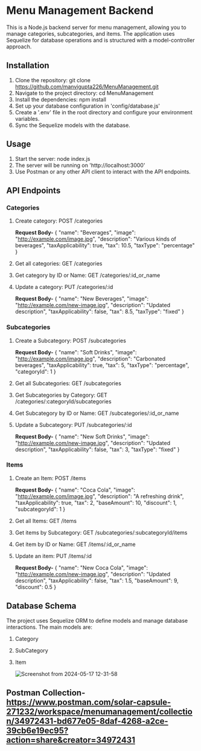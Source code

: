 # Menu Management Backend

This is a Node.js backend server for menu management, allowing you to manage categories, subcategories, and items. 
The application uses Sequelize for database operations and is structured with a model-controller approach.


## Installation
1. Clone the repository:  git clone https://github.com/manvigupta226/MenuManagement.git
2. Navigate to the project directory: cd MenuManagement
3. Install the dependencies: npm install
4. Set up your database configuration in 'config/database.js'
5. Create a '.env' file in the root directory and configure your environment variables.
6. Sync the Sequelize models with the database.


## Usage
1. Start the server: node index.js
2. The server will be running on 'http://localhost:3000'
3. Use Postman or any other API client to interact with the API endpoints.


## API Endpoints

### Categories

1. Create category: POST /categories

   **Request Body-**
    {
  "name": "Beverages",
  "image": "http://example.com/image.jpg",
  "description": "Various kinds of beverages",
  "taxApplicability": true,
  "tax": 10.5,
  "taxType": "percentage"
}


2. Get all categories: GET /categories

3. Get category by ID or Name: GET /categories/:id_or_name

4. Update a category: PUT /categories/:id

   **Request Body-**
   {
  "name": "New Beverages",
  "image": "http://example.com/new-image.jpg",
  "description": "Updated description",
  "taxApplicability": false,
  "tax": 8.5,
  "taxType": "fixed"
}


### Subcategories

1. Create a Subcategory: POST /subcategories

    **Request Body-**
   {
  "name": "Soft Drinks",
  "image": "http://example.com/image.jpg",
  "description": "Carbonated beverages",
  "taxApplicability": true,
  "tax": 5,
  "taxType": "percentage",
  "categoryId": 1
}


2. Get all Subcategories: GET /subcategories

3. Get Subcategories by Category: GET /categories/:categoryId/subcategories

4. Get Subcategory by ID or Name: GET /subcategories/:id_or_name

5. Update a Subcategory: PUT /subcategories/:id

   **Request Body-**
   {
  "name": "New Soft Drinks",
  "image": "http://example.com/new-image.jpg",
  "description": "Updated description",
  "taxApplicability": false,
  "tax": 3,
  "taxType": "fixed"
}


### Items

1. Create an Item: POST /items

   **Request Body-**
   {
  "name": "Coca Cola",
  "image": "http://example.com/image.jpg",
  "description": "A refreshing drink",
  "taxApplicability": true,
  "tax": 2,
  "baseAmount": 10,
  "discount": 1,
  "subcategoryId": 1
}


2. Get all Items: GET /items

3. Get items by Subcategory: GET /subcategories/:subcategoryId/items

4. Get item by ID or Name: GET /items/:id_or_name

5. Update an item: PUT /items/:id

   **Request Body-**
   {
  "name": "New Coca Cola",
  "image": "http://example.com/new-image.jpg",
  "description": "Updated description",
  "taxApplicability": false,
  "tax": 1.5,
  "baseAmount": 9,
  "discount": 0.5
}


## Database Schema
The project uses Sequelize ORM to define models and manage database interactions. The main models are:
1. Category
2. SubCategory
3. Item

   ![Screenshot from 2024-05-17 12-31-58](https://github.com/manvigupta226/MenuManagement/assets/107646725/92e20e3f-ee74-47ab-81b8-b72cb17f0345)


## Postman Collection- https://www.postman.com/solar-capsule-271232/workspace/menumanagement/collection/34972431-bd677e05-8daf-4268-a2ce-39cb6e19ec95?action=share&creator=34972431



   







   
